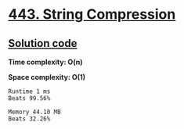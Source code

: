 # [443. String Compression](https://leetcode.com/problems/string-compression/)

## [Solution code](https://github.com/alexengrig/leetcode/blob/main/src/main/java/dev/alexengrig/leetcode/_443_string_compression/Solution.java)

**Time complexity: O(n)**

**Space complexity: O(1)**

```
Runtime 1 ms
Beats 99.56%

Memory 44.10 MB
Beats 32.26%
```
